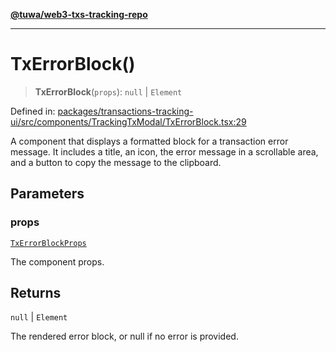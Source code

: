 [**@tuwa/web3-txs-tracking-repo**](../../../README.md)

***

# TxErrorBlock()

> **TxErrorBlock**(`props`): `null` \| `Element`

Defined in: [packages/transactions-tracking-ui/src/components/TrackingTxModal/TxErrorBlock.tsx:29](https://github.com/TuwaIO/web3-transactions-tracking/blob/f13dd81a68ee1c8ba3221b0bd2545be1f2a19fb4/packages/transactions-tracking-ui/src/components/TrackingTxModal/TxErrorBlock.tsx#L29)

A component that displays a formatted block for a transaction error message.
It includes a title, an icon, the error message in a scrollable area,
and a button to copy the message to the clipboard.

## Parameters

### props

[`TxErrorBlockProps`](../type-aliases/TxErrorBlockProps.md)

The component props.

## Returns

`null` \| `Element`

The rendered error block, or null if no error is provided.
